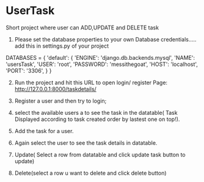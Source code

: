 # UserTask
Short project where user can ADD,UPDATE and DELETE task

1. Please set the database properties to your own Database credentials.....
add this in settings.py of your project

DATABASES = {
'default': {
        'ENGINE': 'django.db.backends.mysql',
        'NAME': 'usersTask',
        'USER': 'root',
        'PASSWORD': 'messithegoat',
        'HOST': 'localhost',
        'PORT': '3306',
    }
}

2. Run the project and hit this URL to open login/ register Page:
http://127.0.0.1:8000/taskdetails/

3. Register a user and then try to login;
4. select the available users a to see the task in the datatable( Task Displayed according to task created order by lastest one on top!).

5. Add the task for a user.
6. Again select the user to see the task details in datatable.
7. Update( Select a row from datatable and click update task button to update)
8. Delete(select a row u want to delete and click delete button)
 
